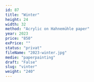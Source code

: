 ```yaml
---
id: 87
title: "Winter"
height: 24
width: 32
method: "Acrylic on Hahnemühle paper"
year: 2023
price: "850"
exPrice: ""
status: "privat"
fileName: "2023-winter.jpg"
medie: "paperpainting"
draft: "False"
slug: "vinter"
weight: "240"
---
```

